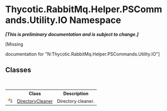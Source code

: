 # Thycotic.RabbitMq.Helper.PSCommands.Utility.IO Namespace
 _**\[This is preliminary documentation and is subject to change.\]**_

\[Missing <summary> documentation for "N:Thycotic.RabbitMq.Helper.PSCommands.Utility.IO"\]


## Classes
&nbsp;<table><tr><th></th><th>Class</th><th>Description</th></tr><tr><td>![Public class](media/pubclass.gif "Public class")</td><td><a href="T_Thycotic_RabbitMq_Helper_PSCommands_Utility_IO_DirectoryCleaner">DirectoryCleaner</a></td><td>
Directory cleaner.</td></tr></table>&nbsp;
